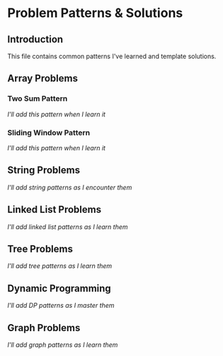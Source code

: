 # Problem Patterns & Solutions

## Introduction
This file contains common patterns I've learned and template solutions.

## Array Problems

### Two Sum Pattern
*I'll add this pattern when I learn it*

### Sliding Window Pattern
*I'll add this pattern when I learn it*

## String Problems
*I'll add string patterns as I encounter them*

## Linked List Problems
*I'll add linked list patterns as I learn them*

## Tree Problems
*I'll add tree patterns as I learn them*

## Dynamic Programming
*I'll add DP patterns as I master them*

## Graph Problems
*I'll add graph patterns as I learn them*
